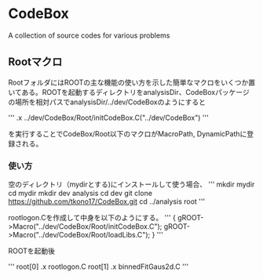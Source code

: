 # CodeBox
A collection of source codes for various problems

## Rootマクロ
RootフォルダにはROOTの主な機能の使い方を示した簡単なマクロをいくつか置いてある。ROOTを起動するディレクトリをanalysisDir、CodeBoxパッケージの場所を相対パスでanalysisDir/../dev/CodeBoxのようにすると

'''
.x ../dev/CodeBox/Root/initCodeBox.C("../dev/CodeBox")
'''

を実行することでCodeBox/Root以下のマクロがMacroPath, DynamicPathに登録される。

### 使い方
空のディレクトリ（mydirとする)にインストールして使う場合、
'''
mkdir mydir
cd mydir
mkdir dev analysis
cd dev
git clone https://github.com/tkono17/CodeBox.git
cd ../analysis
root
'''

rootlogon.Cを作成して中身を以下のようにする。
'''
{
  gROOT->Macro("../dev/CodeBox/Root/initCodeBox.C");
  gROOT->Macro("../dev/CodeBox/Root/loadLibs.C");
}
'''


ROOTを起動後

'''
root[0] .x rootlogon.C
root[1] .x binnedFitGaus2d.C
'''
